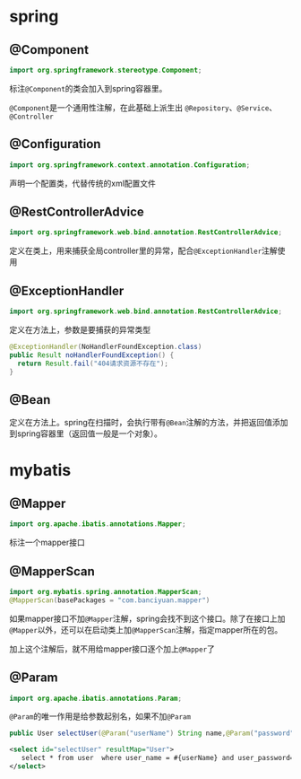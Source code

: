 # spring

## @Component

```java
import org.springframework.stereotype.Component;
```

标注`@Component`的类会加入到spring容器里。

`@Component`是一个通用性注解，在此基础上派生出 `@Repository`、`@Service`、`@Controller`

## @Configuration

```java
import org.springframework.context.annotation.Configuration;
```

声明一个配置类，代替传统的xml配置文件

## @RestControllerAdvice

```java
import org.springframework.web.bind.annotation.RestControllerAdvice;
```

定义在类上，用来捕获全局controller里的异常，配合`@ExceptionHandler`注解使用

## @ExceptionHandler

```java
import org.springframework.web.bind.annotation.RestControllerAdvice;
```

定义在方法上，参数是要捕获的异常类型

```java
@ExceptionHandler(NoHandlerFoundException.class)
public Result noHandlerFoundException() {
  return Result.fail("404请求资源不存在");
}
```

## @Bean

定义在方法上。spring在扫描时，会执行带有`@Bean`注解的方法，并把返回值添加到spring容器里（返回值一般是一个对象）。



# mybatis

## @Mapper

```java
import org.apache.ibatis.annotations.Mapper;
```

标注一个mapper接口

## @MapperScan

```java
import org.mybatis.spring.annotation.MapperScan;
@MapperScan(basePackages = "com.banciyuan.mapper")
```

如果mapper接口不加`@Mapper`注解，spring会找不到这个接口。除了在接口上加`@Mapper`以外，还可以在启动类上加`@MapperScan`注解，指定mapper所在的包。

加上这个注解后，就不用给mapper接口逐个加上`@Mapper`了

## @Param

```java
import org.apache.ibatis.annotations.Param;
```
`@Param`的唯一作用是给参数起别名，如果不加`@Param`

```java
public User selectUser(@Param("userName") String name,@Param("password") String pwd);
```

```xml
<select id="selectUser" resultMap="User">  
   select * from user  where user_name = #{userName} and user_password=#{password}  
</select>
```

